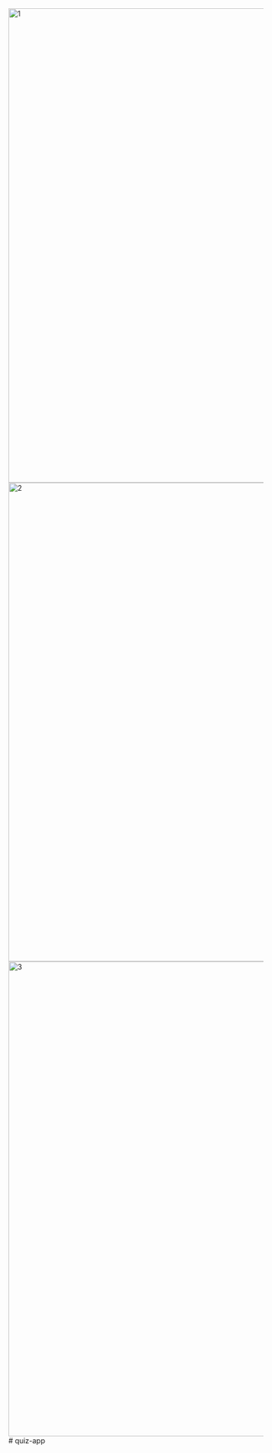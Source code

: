 <img width="937" alt="1" src="https://user-images.githubusercontent.com/92240582/140257942-09b479e7-e2fd-4ffc-90bb-080f36f873c0.PNG">
<img width="946" alt="2" src="https://user-images.githubusercontent.com/92240582/140257946-4d452276-a694-4e75-8991-404ef623f704.PNG">
<img width="938" alt="3" src="https://user-images.githubusercontent.com/92240582/140257948-5dd817db-6ef1-4e58-a130-1c729e58b973.PNG">
# quiz-app
